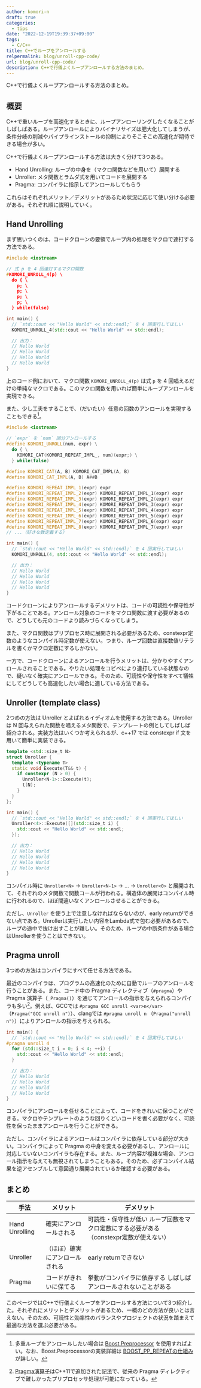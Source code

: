 ```yaml
---
author: komori-n
draft: true
categories:
  - tips
date: "2022-12-19T19:39:37+09:00"
tags:
  - C/C++
title: C++でループをアンロールする
relpermalink: blog/unroll-cpp-code/
url: blog/unroll-cpp-code/
description: C++で行儀よくループアンロールする方法のまとめ。
---
```


C++で行儀よくループアンロールする方法のまとめ。

## 概要

C++で重いループを高速化するときに、ループアンローリングしたくなることがしばしばある。ループアンロールによりバイナリサイズは肥大化してしまうが、条件分岐の削減やパイプラインストールの抑制によりそこそこの高速化が期待できる場合が多い。

C++で行儀よくループアンロールする方法は大きく分けて3つある。

- Hand Unrolling: ループの中身を（マクロ関数などを用いて）展開する
- Unroller: メタ関数とラムダ式を用いてコードを展開する
- Pragma: コンパイラに指示してアンロールしてもらう

これらはそれぞれメリット／デメリットがあるため状況に応じて使い分ける必要がある。それぞれ順に説明していく。

## Hand Unrolling

まず思いつくのは、コードクローンの要領でループ内の処理をマクロで連打する方法である。

```cpp
#include <iostream>

// 式 p を 4 回連打するマクロ関数
#KOMORI_UNROLL_4(p) \
  do { \
    p; \
    p; \
    p; \
    p; \
  } while(false)

int main() {
  // `std::cout << "Hello World" << std::endl;` を 4 回実行してほしい
  KOMORI_UNROLL_4(std::cout << "Hello World" << std::endl);

  // 出力：
  // Hello World
  // Hello World
  // Hello World
  // Hello World
}
```

上のコード例において、マクロ関数 `KOMORI_UNROLL_4(p)` は式 `p` を 4 回唱えるだけの単純なマクロである。このマクロ関数を用いれば簡単にループアンロールを実現できる。

また、少し工夫をすることで、（だいたい）任意の回数のアンロールを実現することもできる[^1]。

[^1]: 多重ループをアンロールしたい場合は [Boost.Preprocessor](https://www.boost.org/doc/libs/1_80_0/libs/preprocessor/doc/index.html) を使用すればよい。なお、Boost.Preprocessorの実装詳細は [BOOST_PP_REPEATの仕組み](https://zenn.dev/hikarin/articles/5329647ec2a542653f68) が詳しい。

```cpp
#include <iostream>

// `expr` を `num` 回分アンロールする
#define KOMORI_UNROLL(num, expr) \
  do { \
    KOMORI_CAT(KOMORI_REPEAT_IMPL_, num)(expr;) \
  } while(false)

#define KOMORI_CAT(A, B) KOMORI_CAT_IMPL(A, B)
#define KOMORI_CAT_IMPL(A, B) A##B

#define KOMORI_REPEAT_IMPL_1(expr) expr
#define KOMORI_REPEAT_IMPL_2(expr) KOMORI_REPEAT_IMPL_1(expr) expr
#define KOMORI_REPEAT_IMPL_3(expr) KOMORI_REPEAT_IMPL_2(expr) expr
#define KOMORI_REPEAT_IMPL_4(expr) KOMORI_REPEAT_IMPL_3(expr) expr
#define KOMORI_REPEAT_IMPL_5(expr) KOMORI_REPEAT_IMPL_4(expr) expr
#define KOMORI_REPEAT_IMPL_6(expr) KOMORI_REPEAT_IMPL_5(expr) expr
#define KOMORI_REPEAT_IMPL_7(expr) KOMORI_REPEAT_IMPL_6(expr) expr
#define KOMORI_REPEAT_IMPL_8(expr) KOMORI_REPEAT_IMPL_7(expr) expr
// ...（好きな数定義する）

int main() {
  // `std::cout << "Hello World" << std::endl;` を 4 回実行してほしい
  KOMORI_UNROLL(4, std::cout << "Hello World" << std::endl);

  // 出力：
  // Hello World
  // Hello World
  // Hello World
  // Hello World
}
```

コードクローンによりアンロールするデメリットは、コードの可読性や保守性が下がることである。アンロール対象のコードをマクロ関数に渡す必要があるので、どうしても元のコードより読みづらくなってしまう。

また、マクロ関数はプリプロセス時に展開される必要があるため、constexpr定数のようなコンパイル時定数が使えない。つまり、ループ回数は直接数値リテラルを書くかマクロ定数にするしかない。

一方で、コードクローンによるアンロールを行うメリットは、分かりやすくアンロールされることである。やりたい処理をコピペにより連打している状態なので、疑いなく確実にアンロールできる。そのため、可読性や保守性をすべて犠牲にしてどうしても高速化したい場合に適している方法である。

## Unroller (template class)

2つめの方法は Unroller とよばれるイディオムを使用する方法である。Unroller は N 回与えられた関数を唱えるメタ関数で、テンプレートの例としてしばしば紹介される。実装方法はいくつか考えられるが、c++17 では constexpr if 文を用いて簡単に実装できる。

```cpp
template <std::size_t N>
struct Unroller {
  template <typename T>
  static void Execute(T&& t) {
    if constexpr (N > 0) {
      Unroller<N-1>::Execute(t);
      t(N);
    }
  }
};

int main() {
  // `std::cout << "Hello World" << std::endl;` を 4 回実行してほしい
  Unroller<4>::Execute([](std::size_t i) {
    std::cout << "Hello World" << std::endl;
  });

  // 出力：
  // Hello World
  // Hello World
  // Hello World
  // Hello World
}
```

コンパイル時に `Unroller<N>` -&gt; `Unroller<N-1>` -&gt; … -&gt; `Unroller<0>` と展開されて、それぞれのメタ関数で関数コールが行われる。構造体の展開はコンパイル時に行われるので、ほぼ間違いなくアンロールさせることができる。

ただし、`Unroller` を使う上で注意しなければならないのが、early returnができない点である。Unrollerは実行したい内容をLambda式で包む必要があるので、ループの途中で抜け出すことが難しい。そのため、ループの中断条件がある場合はUnrollerを使うことはできない。

## Pragma unroll

3つめの方法はコンパイラにすべて任せる方法である。

最近のコンパイラは、プログラムの高速化のために自動でループのアンロールを行うことがある。また、コード中の Pragma ディレクティブ（`#pragma`）や Pragma 演算子（`_Pragma()`）を通じてアンロールの指示を与えられるコンパイラも多い[^2]。例えば、GCCでは `#pragma GCC unroll <var>n</var>` （`Pragma("GCC unroll n")`）、clangでは `#pragma unroll n` （`Pragma("unroll n")`）によりアンロールの指示を与えられる。

[^2]: [Pragma演算子](https://cpprefjp.github.io/lang/cpp11/pragma_operator.html)はC++11で追加された記法で、従来の Pragma ディレクティブで難しかったプリプロセッサ処理が可能になっている。

```cpp
int main() {
  // `std::cout << "Hello World" << std::endl;` を 4 回実行してほしい
#pragma unroll 4
  for (std::size_t i = 0; i < 4; ++i) {
    std::cout << "Hello World" << std::endl;
  }

  // 出力：
  // Hello World
  // Hello World
  // Hello World
  // Hello World
}
```

コンパイラにアンロールを任せることによって、コードをきれいに保つことができる。マクロやテンプレートのような回りくどいコードを書く必要がなく、可読性を保ったままアンロールを行うことができる。

ただし、コンパイラによるアンロールはコンパイラに依存している部分が大きい。コンパイラによって Pragma の中身を変える必要があるし、アンロールに対応していないコンパイラも存在する。また、ループ内容が複雑な場合、アンロール指示を与えても無視されてしまうこともある。そのため、必ずコンパイル結果を逆アセンブルして意図通り展開されているか確認する必要がある。

## まとめ

| 手法           | メリット                       | デメリット                                                                              |
| -------------- | ------------------------------ | --------------------------------------------------------------------------------------- |
| Hand Unrolling | 確実にアンロールされる         | 可読性・保守性が低い ループ回数をマクロ定数にする必要がある （constexpr定数が使えない） |
| Unroller       | （ほぼ）確実にアンロールされる | early returnできない                                                                    |
| Pragma         | コードがきれいに保てる         | 挙動がコンパイラに依存する しばしばアンロールされないことがある                         |

このページではC++で行儀よくループをアンロールする方法について3つ紹介した。それぞれにメリットとデメリットがあるため、一概のどの方法が良いとは言えない。そのため、可読性と効率性のバランスやプロジェクトの状況を踏まえて最適な方法を選ぶ必要がある。
